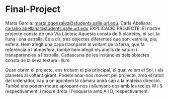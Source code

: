 # Final-Project
Marta Garcia: marta.ggonzalez@students.salle.url.edu. Carla Abellana: carlabo.abellana@students.salle.url.edu
  EXPLICACIÓ PROJECTE:
El nostre projecte consta de una Via Làctea; Aquesta consta de 5 planetes, el sol, la lluna i una estrella. 
És a dir, tres objectes diferentes que son; estrella, pla, esfera. Hem afegit una capa trasnparet al voltant de la terra, que fa referència a l'atmosfera, també hem afegit els anells de saturn i transparències a l'estrella. Cadascuna de les instàncies dels objectes consta de la seva textura i llum. 

Quan obrim el projecte, ens trobem el pla principal, el qual veiem el Sol, i els planetes al voltant girant.
Podem anar-nos movent pel projecte, amb el ratolí del ordenador, cap a on apuntem la càmara anirà cap a la mateixa direcció. També ens podem moure apropant-nos i allunyant-nos amb les tecles W i S respectivament, i moure dreta i l'esquerra amb A i D, respectivament. 


